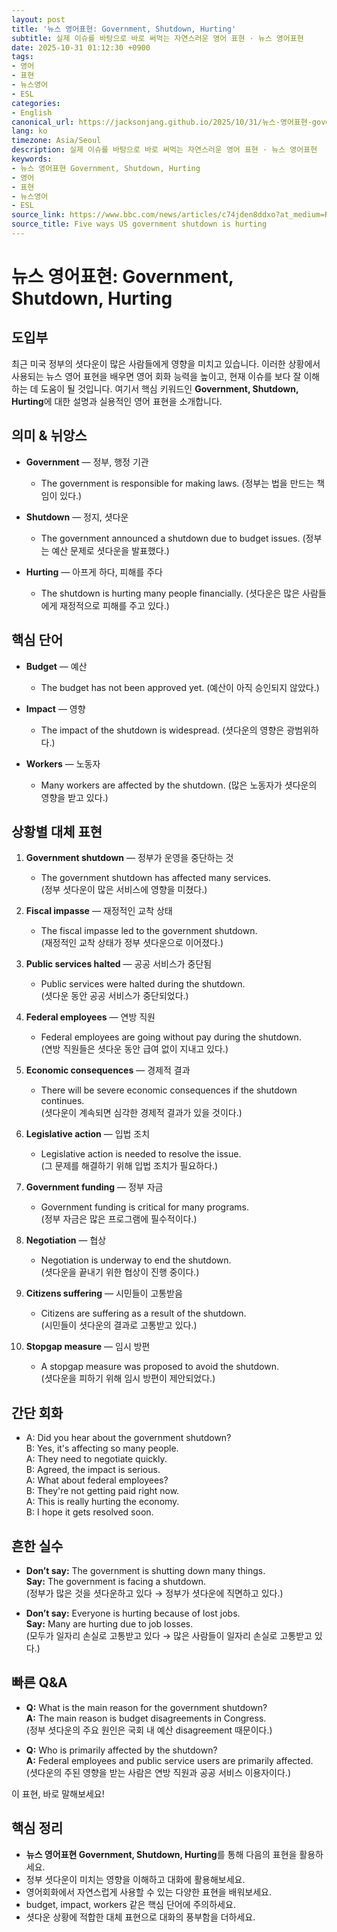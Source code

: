 ```yaml
---
layout: post
title: '뉴스 영어표현: Government, Shutdown, Hurting'
subtitle: 실제 이슈를 바탕으로 바로 써먹는 자연스러운 영어 표현 · 뉴스 영어표현
date: 2025-10-31 01:12:30 +0900
tags:
- 영어
- 표현
- 뉴스영어
- ESL
categories:
- English
canonical_url: https://jacksonjang.github.io/2025/10/31/뉴스-영어표현-government-shutdown-hurting/
lang: ko
timezone: Asia/Seoul
description: 실제 이슈를 바탕으로 바로 써먹는 자연스러운 영어 표현 · 뉴스 영어표현
keywords:
- 뉴스 영어표현 Government, Shutdown, Hurting
- 영어
- 표현
- 뉴스영어
- ESL
source_link: https://www.bbc.com/news/articles/c74jden8ddxo?at_medium=RSS&at_campaign=rss
source_title: Five ways US government shutdown is hurting
---
```


# 뉴스 영어표현: Government, Shutdown, Hurting

## 도입부
최근 미국 정부의 셧다운이 많은 사람들에게 영향을 미치고 있습니다. 이러한 상황에서 사용되는 뉴스 영어 표현을 배우면 영어 회화 능력을 높이고, 현재 이슈를 보다 잘 이해하는 데 도움이 될 것입니다. 여기서 핵심 키워드인 **Government, Shutdown, Hurting**에 대한 설명과 실용적인 영어 표현을 소개합니다.

## 의미 & 뉘앙스
- **Government** — 정부, 행정 기관
  - The government is responsible for making laws. (정부는 법을 만드는 책임이 있다.)
  
- **Shutdown** — 정지, 셧다운
  - The government announced a shutdown due to budget issues. (정부는 예산 문제로 셧다운을 발표했다.)

- **Hurting** — 아프게 하다, 피해를 주다
  - The shutdown is hurting many people financially. (셧다운은 많은 사람들에게 재정적으로 피해를 주고 있다.)

## 핵심 단어
- **Budget** — 예산
  - The budget has not been approved yet. (예산이 아직 승인되지 않았다.)
  
- **Impact** — 영향
  - The impact of the shutdown is widespread. (셧다운의 영향은 광범위하다.)

- **Workers** — 노동자
  - Many workers are affected by the shutdown. (많은 노동자가 셧다운의 영향을 받고 있다.)

## 상황별 대체 표현
1. **Government shutdown** — 정부가 운영을 중단하는 것
   - The government shutdown has affected many services.  
     (정부 셧다운이 많은 서비스에 영향을 미쳤다.)
  
2. **Fiscal impasse** — 재정적인 교착 상태
   - The fiscal impasse led to the government shutdown.  
     (재정적인 교착 상태가 정부 셧다운으로 이어졌다.)

3. **Public services halted** — 공공 서비스가 중단됨
   - Public services were halted during the shutdown.  
     (셧다운 동안 공공 서비스가 중단되었다.)
  
4. **Federal employees** — 연방 직원
   - Federal employees are going without pay during the shutdown.  
     (연방 직원들은 셧다운 동안 급여 없이 지내고 있다.)
  
5. **Economic consequences** — 경제적 결과
   - There will be severe economic consequences if the shutdown continues.  
     (셧다운이 계속되면 심각한 경제적 결과가 있을 것이다.)
  
6. **Legislative action** — 입법 조치
   - Legislative action is needed to resolve the issue.  
     (그 문제를 해결하기 위해 입법 조치가 필요하다.)
  
7. **Government funding** — 정부 자금
   - Government funding is critical for many programs.  
     (정부 자금은 많은 프로그램에 필수적이다.)
  
8. **Negotiation** — 협상
   - Negotiation is underway to end the shutdown.  
     (셧다운을 끝내기 위한 협상이 진행 중이다.)
  
9. **Citizens suffering** — 시민들이 고통받음
   - Citizens are suffering as a result of the shutdown.  
     (시민들이 셧다운의 결과로 고통받고 있다.)
  
10. **Stopgap measure** — 임시 방편
    - A stopgap measure was proposed to avoid the shutdown.  
      (셧다운을 피하기 위해 임시 방편이 제안되었다.)

## 간단 회화
- A: Did you hear about the government shutdown?  
  B: Yes, it's affecting so many people.  
  A: They need to negotiate quickly.  
  B: Agreed, the impact is serious.  
  A: What about federal employees?  
  B: They're not getting paid right now.  
  A: This is really hurting the economy.  
  B: I hope it gets resolved soon.  

## 흔한 실수
- **Don’t say:** The government is shutting down many things.  
  **Say:** The government is facing a shutdown.  
  (정부가 많은 것을 셧다운하고 있다 → 정부가 셧다운에 직면하고 있다.)

- **Don’t say:** Everyone is hurting because of lost jobs.  
  **Say:** Many are hurting due to job losses.  
  (모두가 일자리 손실로 고통받고 있다 → 많은 사람들이 일자리 손실로 고통받고 있다.)

## 빠른 Q&A
- **Q:** What is the main reason for the government shutdown?  
  **A:** The main reason is budget disagreements in Congress.  
  (정부 셧다운의 주요 원인은 국회 내 예산 disagreement 때문이다.)

- **Q:** Who is primarily affected by the shutdown?  
  **A:** Federal employees and public service users are primarily affected.  
  (셧다운의 주된 영향을 받는 사람은 연방 직원과 공공 서비스 이용자이다.)

이 표현, 바로 말해보세요!

## 핵심 정리
- **뉴스 영어표현 Government, Shutdown, Hurting**를 통해 다음의 표현을 활용하세요.
- 정부 셧다운이 미치는 영향을 이해하고 대화에 활용해보세요.
- 영어회화에서 자연스럽게 사용할 수 있는 다양한 표현을 배워보세요.
- budget, impact, workers 같은 핵심 단어에 주의하세요.
- 셧다운 상황에 적합한 대체 표현으로 대화의 풍부함을 더하세요.